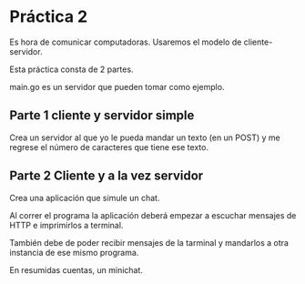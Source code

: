 # Práctica 2
Es hora de comunicar computadoras. Usaremos el modelo de cliente-servidor.

Esta práctica consta de 2 partes.

main.go es un servidor que pueden tomar como ejemplo.

## Parte 1 cliente y servidor simple
Crea un servidor al que yo le pueda mandar un texto (en un POST) y me regrese el número de caracteres que tiene ese texto.

## Parte 2 Cliente y a la vez servidor
Crea una aplicación que simule un chat.

Al correr el programa la aplicación deberá empezar a escuchar mensajes de HTTP e imprimirlos a terminal.

También debe de poder recibir mensajes de la tarminal y mandarlos a otra instancia de ese mismo programa.

En resumidas cuentas, un minichat.
